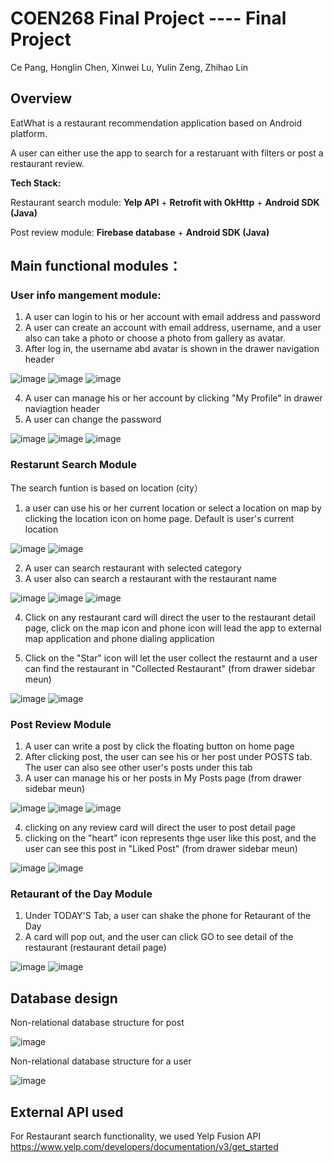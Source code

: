 # COEN268 Final Project  ---- Final Project
Ce Pang, Honglin Chen, Xinwei Lu, Yulin Zeng, Zhihao Lin

## Overview
EatWhat is a restaurant recommendation application based on Android platform. 

A user can either use the app to search for a restaruant with filters or post a restaurant review.

**Tech Stack:** 

Restaurant search module:  **Yelp API** + **Retrofit with OkHttp** + **Android SDK (Java)**

Post review module: **Firebase database** + **Android SDK (Java)**

## Main functional modules：
### User info mangement module: 
1. A user can login to his or her account with email address and password
2. A user can create an account with email address, username, and a user also can take a photo or choose a photo from gallery as avatar. 
3. After log in, the username abd avatar is shown in the drawer navigation header

![image](https://user-images.githubusercontent.com/29085565/158917243-5612a485-fdf5-4201-b691-fe181f587128.png)
![image](https://user-images.githubusercontent.com/29085565/158917268-8a14ce85-25e7-4109-b796-79149bb7a2c4.png)
![image](https://user-images.githubusercontent.com/29085565/158917420-346cb595-9e9c-4420-813c-3862ef4c24dd.png)

4. A user can manage his or her account by clicking "My Profile" in drawer naviagtion header 
5. A user can change the password

![image](https://user-images.githubusercontent.com/29085565/158917575-ea5b5095-535b-4cbe-b9f6-a5a1ea3cba96.png)
![image](https://user-images.githubusercontent.com/29085565/158917900-f8ebb373-f511-424f-ba7e-1e2de3c3413b.png)
![image](https://user-images.githubusercontent.com/29085565/158917774-c8d3f0e0-8419-46f7-985e-0a10a35ba31d.png)

### Restarunt Search Module
The search funtion is based on location (city）
1. a user can use his or her current location or select a location on map by clicking the location icon on home page. Default is user's current location

![image](https://user-images.githubusercontent.com/29085565/158919034-94754d0b-fb2a-487d-8041-cc041791eb5b.png)
![image](https://user-images.githubusercontent.com/29085565/158919067-594ac0a4-bd04-4659-b7f0-ce0c62054b0b.png)


2. A user can search restaurant with selected category
3. A user also can search a restaurant with the restaurant name

![image](https://user-images.githubusercontent.com/29085565/158918596-5ddfc4ef-decd-4e7a-b739-30dbe94f114b.png)
![image](https://user-images.githubusercontent.com/29085565/158918631-17a4d6dc-803a-461e-bb45-dbeba9a130ec.png)
![image](https://user-images.githubusercontent.com/29085565/158918765-c0c33194-27f5-4bae-b66c-df76765187b2.png)

 
 4. Click on any restaurant card will direct the user to the restaurant detail page, click on the map icon and phone icon will lead the app to external map application and phone dialing application
 
 6. Click on the "Star" icon will let the user collect the restaurnt and a user can find the restaurant in "Collected Restaurant" (from drawer sidebar meun)
 
![image](https://user-images.githubusercontent.com/29085565/158919448-c6783a6f-8400-4c6f-9fad-a2449127cd28.png)
![image](https://user-images.githubusercontent.com/29085565/158919745-1fc1cab8-e2a3-469b-b086-d737bf487784.png)


### Post Review Module

1. A user can write a post by click the floating button on home page
2. After clicking post, the user can see his or her post under POSTS tab. The user can also see other user's posts under this tab
3. A user can manage his or her posts in My Posts page (from drawer sidebar meun)

![image](https://user-images.githubusercontent.com/29085565/158920403-3dd9140f-9d65-481c-9264-40bbe4744ac2.png)
![image](https://user-images.githubusercontent.com/29085565/158920541-95169aa1-d515-4855-bfcd-1816a34f89a7.png)
![image](https://user-images.githubusercontent.com/29085565/158920593-f8ef48c2-8502-4530-aaea-ed7118c1cf77.png)

4. clicking on any review card will direct the user to post detail page
5. clicking on the "heart" icon represents thge user like this post, and the user can see this post in "Liked Post" (from drawer sidebar meun)

![image](https://user-images.githubusercontent.com/29085565/158920801-6b20ef93-a27c-45e2-8707-1ce243c505f4.png)
![image](https://user-images.githubusercontent.com/29085565/158920996-296d809e-7fdf-4b5b-bd96-3bb8c3250560.png)

###  Retaurant of the Day Module 
1. Under TODAY'S Tab, a user can shake the phone for Retaurant of the Day
2. A card will pop out, and the user can click GO to see detail of the restaurant (restaurant detail page)

![image](https://user-images.githubusercontent.com/29085565/158921196-aceeeae1-28ef-4e08-9674-427ff5aabd85.png)
![image](https://user-images.githubusercontent.com/29085565/158921226-c0ebe2dd-a204-44cf-aaa4-959a7ef3fd8c.png)

## Database design
Non-relational database structure for post

![image](https://user-images.githubusercontent.com/29085565/158922161-dabe669d-b92a-44fc-80ea-01692e24d1b4.png)


Non-relational database structure for a user

![image](https://user-images.githubusercontent.com/29085565/158922197-577ec415-2a51-4105-9325-f82bf55d61b0.png)


## External API used
For Restaurant search functionality, we used Yelp Fusion API
https://www.yelp.com/developers/documentation/v3/get_started
